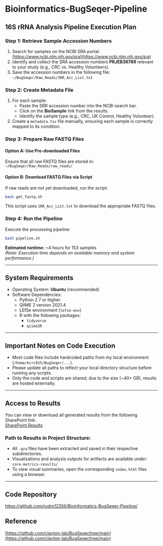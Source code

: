 # Bioinformatics-BugSeqer-Pipeline

## 16S rRNA Analysis Pipeline Execution Plan

### Step 1: Retrieve Sample Accession Numbers
1. Search for samples on the NCBI SRA portal: [https://www.ncbi.nlm.nih.gov/sra](https://www.ncbi.nlm.nih.gov/sra)
2. Identify and collect the SRA accession numbers **PRJEB36789** relevant to your study (e.g., CRC vs. Healthy Volunteers).
3. Save the accession numbers in the following file:  
   `~/BugSeqer/Raw_Reads/SRR_Acc_List.txt`

### Step 2: Create Metadata File
1. For each sample:
   - Paste the SRR accession number into the NCBI search bar.
   - Click on the **BioSample** link from the results.
   - Identify the sample type (e.g., CRC, UK Control, Healthy Volunteer).
2. Create a `metadata.tsv` file manually, ensuring each sample is correctly mapped to its condition.

### Step 3: Prepare Raw FASTQ Files

#### Option A: Use Pre-downloaded Files
Ensure that all raw FASTQ files are stored in:  
`~/BugSeqer/Raw_Reads/raw_reads/`

#### Option B: Download FASTQ Files via Script
If raw reads are not yet downloaded, run the script:

```bash
bash get_fastq.sh
```

This script uses `SRR_Acc_List.txt` to download the appropriate FASTQ files.

### Step 4: Run the Pipeline
Execute the processing pipeline:

```bash
bash pipeline.sh
```

**Estimated runtime:** ~4 hours for 153 samples  
*(Note: Execution time depends on available memory and system performance.)*

---

## System Requirements
- Operating System: **Ubuntu** (recommended)
- Software Dependencies:
  - Python 2.7 or higher
  - QIIME 2 version 2021.4
  - LEfSe environment (`lefse-env`)
  - R with the following packages:
    - `tidyverse`
    - `qiime2R`

---

## Important Notes on Code Execution
- Most code files include hardcoded paths from my local environment (`/home/kcrc915/BugSeqer/...`).
- Please update all paths to reflect your local directory structure before running any scripts.
- Only the code and scripts are shared; due to the size (~40+ GB), results are hosted externally.

---

## Access to Results
You can view or download all generated results from the following SharePoint link:  
[SharePoint Results](https://kansas-my.sharepoint.com/:u:/g/personal/k164c194_home_ku_edu/EcEaULqySmhGn1ldC63j1kABD1eaEkIUOfN0UlhzHLhypg?e=f78h1K)

### Path to Results in Project Structure:
- All `.qza` files have been extracted and saved in their respective subdirectories.
- Visualizations and analysis outputs for artifacts are available under: `core-metrics-results/`
- To view visual summaries, open the corresponding `index.html` files using a browser.

---

## Code Repository
https://github.com/rudro12356/Bioinformatics-BugSeqer-Pipeline/

## Reference
[https://github.com/clayton-lab/BugSeqer/tree/main](https://github.com/clayton-lab/BugSeqer/tree/main)
